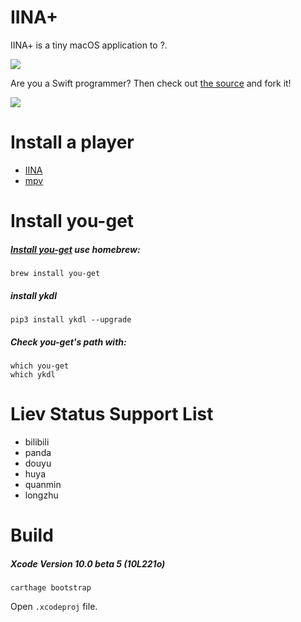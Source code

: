 # IINA+

IINA+ is a tiny macOS application to ?.

![](https://i.imgur.com/wQckfMj.jpg)

Are you a Swift programmer? Then check out [the source](https://github.com/xjbeta/iina-plus) and fork it!

![](https://i.imgur.com/AoYftGA.png)

# Install a player
- [IINA](https://lhc70000.github.io/iina/)
- [mpv](https://mpv.io/)

# Install you-get

##### [Install you-get](https://github.com/soimort/you-get/blob/develop/README.md#installation) use homebrew:
```
brew install you-get
```
##### install ykdl
```
pip3 install ykdl --upgrade
```
##### Check you-get's path with:
```
which you-get
which ykdl
```


# Liev Status Support List

* bilibili
* panda
* douyu
* huya
* quanmin
* longzhu


# Build
##### Xcode Version 10.0 beta 5 (10L221o)
```
carthage bootstrap
```
Open `.xcodeproj` file.

